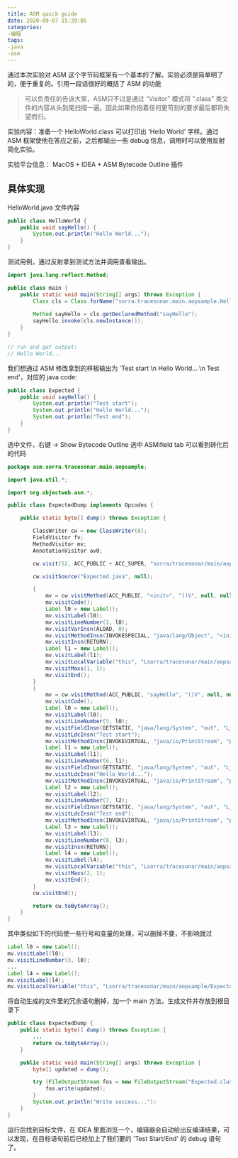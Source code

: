 ```yaml
---
title: ASM quick guide
date: 2020-09-07 15:29:05
categories:
-编程
tags:
-java
-asm
---
```


通过本次实验对 ASM 这个字节码框架有一个基本的了解。实验必须是简单明了的，便于重复的。引用一段话很好的概括了 ASM 的功能

> 可以负责任的告诉大家，ASM只不过是通过 “Visitor” 模式将 “.class” 类文件的内容从头到尾扫描一遍。因此如果你抱着任何更苛刻的要求最后都将失望而归。

实验内容：准备一个 HelloWorld.class 可以打印出 'Hello World' 字样。通过 ASM 框架使他在答应之前，之后都输出一些 debug 信息，调用时可以使用反射简化实验。

实验平台信息：
    MacOS + IDEA + ASM Bytecode Outline 插件

## 具体实现

HelloWorld.java 文件内容

```java
public class HelloWorld {
    public void sayHello() {
        System.out.println("Hello World...");
    }
}
```

测试用例，通过反射拿到测试方法并调用查看输出。

```java
import java.lang.reflect.Method;

public class main {
    public static void main(String[] args) throws Exception {
        Class cls = Class.forName("sorra.tracesonar.main.aopsample.HelloWorld");
        
        Method sayHello = cls.getDeclaredMethod("sayHello");
        sayHello.invoke(cls.newInstance());
    }
}

// run and get output:
// Hello World...
```

我们想通过 ASM 修改拿到的样板输出为 'Test start \n Hello World... \n Test end'，对应的 java code:

```java
public class Expected {
    public void sayHello() {
        System.out.println("Test start");
        System.out.println("Hello World...");
        System.out.println("Test end");
    }
}
```

选中文件，右键 -> Show Bytecode Outline 选中 ASMifield tab 可以看到转化后的代码

```java
package asm.sorra.tracesonar.main.aopsample;

import java.util.*;

import org.objectweb.asm.*;

public class ExpectedDump implements Opcodes {

    public static byte[] dump() throws Exception {

        ClassWriter cw = new ClassWriter(0);
        FieldVisitor fv;
        MethodVisitor mv;
        AnnotationVisitor av0;

        cw.visit(52, ACC_PUBLIC + ACC_SUPER, "sorra/tracesonar/main/aopsample/Expected", null, "java/lang/Object", null);

        cw.visitSource("Expected.java", null);

        {
            mv = cw.visitMethod(ACC_PUBLIC, "<init>", "()V", null, null);
            mv.visitCode();
            Label l0 = new Label();
            mv.visitLabel(l0);
            mv.visitLineNumber(3, l0);
            mv.visitVarInsn(ALOAD, 0);
            mv.visitMethodInsn(INVOKESPECIAL, "java/lang/Object", "<init>", "()V", false);
            mv.visitInsn(RETURN);
            Label l1 = new Label();
            mv.visitLabel(l1);
            mv.visitLocalVariable("this", "Lsorra/tracesonar/main/aopsample/Expected;", null, l0, l1, 0);
            mv.visitMaxs(1, 1);
            mv.visitEnd();
        }
        {
            mv = cw.visitMethod(ACC_PUBLIC, "sayHello", "()V", null, null);
            mv.visitCode();
            Label l0 = new Label();
            mv.visitLabel(l0);
            mv.visitLineNumber(5, l0);
            mv.visitFieldInsn(GETSTATIC, "java/lang/System", "out", "Ljava/io/PrintStream;");
            mv.visitLdcInsn("Test start");
            mv.visitMethodInsn(INVOKEVIRTUAL, "java/io/PrintStream", "println", "(Ljava/lang/String;)V", false);
            Label l1 = new Label();
            mv.visitLabel(l1);
            mv.visitLineNumber(6, l1);
            mv.visitFieldInsn(GETSTATIC, "java/lang/System", "out", "Ljava/io/PrintStream;");
            mv.visitLdcInsn("Hello World...");
            mv.visitMethodInsn(INVOKEVIRTUAL, "java/io/PrintStream", "println", "(Ljava/lang/String;)V", false);
            Label l2 = new Label();
            mv.visitLabel(l2);
            mv.visitLineNumber(7, l2);
            mv.visitFieldInsn(GETSTATIC, "java/lang/System", "out", "Ljava/io/PrintStream;");
            mv.visitLdcInsn("Test end");
            mv.visitMethodInsn(INVOKEVIRTUAL, "java/io/PrintStream", "println", "(Ljava/lang/String;)V", false);
            Label l3 = new Label();
            mv.visitLabel(l3);
            mv.visitLineNumber(8, l3);
            mv.visitInsn(RETURN);
            Label l4 = new Label();
            mv.visitLabel(l4);
            mv.visitLocalVariable("this", "Lsorra/tracesonar/main/aopsample/Expected;", null, l0, l4, 0);
            mv.visitMaxs(2, 1);
            mv.visitEnd();
        }
        cw.visitEnd();

        return cw.toByteArray();
    }
}
```

其中类似如下的代码使一些行号和变量的处理，可以删掉不要，不影响就过

```java
Label l0 = new Label();
mv.visitLabel(l0);
mv.visitLineNumber(3, l0);
...
Label l4 = new Label();
mv.visitLabel(l4);
mv.visitLocalVariable("this", "Lsorra/tracesonar/main/aopsample/Expected;", null, l0, l4, 0);
```

将自动生成的文件里的冗余语句删掉，加一个 main 方法，生成文件并存放到根目录下

```java
public class ExpectedDump {
    public static byte[] dump() throws Exception {
        ...
        return cw.toByteArray();
    }

    public static void main(String[] args) throws Exception {
        byte[] updated = dump();

        try (FileOutputStream fos = new FileOutputStream("Expected.class")) {
            fos.write(updated);
        }
        System.out.println("Write success...");
    }
}
```

运行后找到目标文件，在 IDEA 里面浏览一个，编辑器会自动给出反编译结果，可以发现，在目标语句前后已经加上了我们要的 'Test Start/End' 的 debug 语句了。